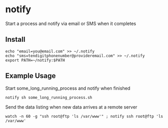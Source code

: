 # notify
Start a process and notify via email or SMS when it completes

## Install
```
echo "email=you@email.com" >> ~/.notify
echo "sms=tendigitphonenumber@provideremail.com" >> ~/.notify
export PATH=~/notify:$PATH
```

## Example Usage
Start some_long_running_process and notify when finished
```
notify sh some_long_running_process.sh
```
Send the data listing when new data arrives at a remote server
```
watch -n 60 -g "ssh root@ftp 'ls /var/www'" ; notify ssh root@ftp 'ls /var/www'
```
